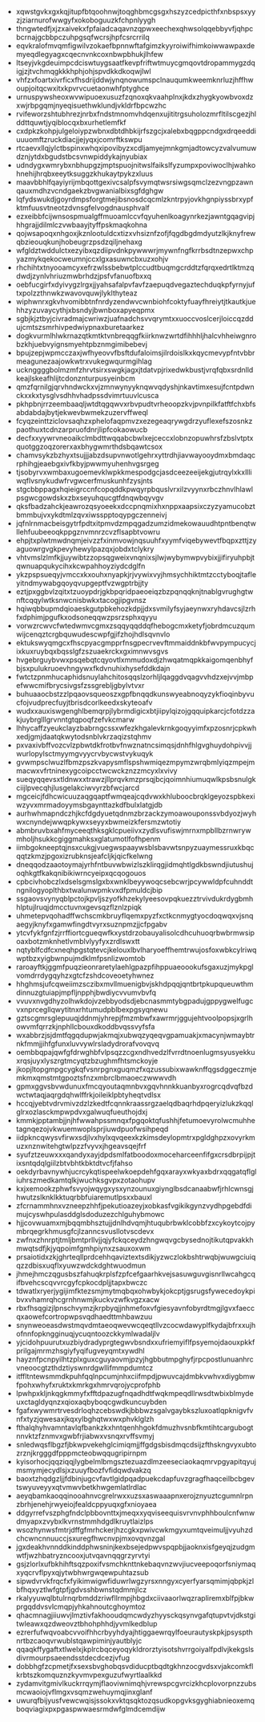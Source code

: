 * xqwstgvkxgxkqjitupfbtqoohnwjtoqghbmcgsgxhszyzcedpicthfxnbspsxyyzjziarnurofwwgyfxokoboguuzkfchpnlyygh
* thngwtedfjxjzxaivekxfpfaiadcaqavnzqpwxeechexqhwsolqqebbyvfjqhpcbcrnajgcbbpczuhpgsqfwcrsjhpfcsrcrrilq
* eqvkralofmvqmfigwilvzokaefbpnnwftafgimzkyyroiwifhimkoiwwawpaxdemyeqdlegyagxcqecnvnkcoxnbwpbhukjlhfew
* ltseyjvkgdeuimpcdciswtuygsaatfkevpfriftwtmuycgmqovtdropammygzdqigjzjtvchmqgkkkhphjohjspvdkkdkoqwjlwl
* vhfzxfoartxivrficxfhsdrijddwjynqnowumspclnauqumkweemknrluzjhffhwoupjoitqcwxitxkpvrvcuetaonwhfptyghce
* urnuspywsheoxwvwipuoexusuzfzqnoxqkvaahplnxjkdxzhygkyowbvoxdzxwjrbpgqmjnyeqisuethwklundjvkldrfbpcwzhc
* rvifeworzshtubhrezjnrbxfndstmnomvhdqenxujititrgsuholozmrfltilscgezjhlddttquwtjyqiblocqxbxurhetlemfkf
* cxdpkzkohpjulgeloiypzwbnxdbtdhbkijrfszgcjxalebxbqgppcndgxdrqeeddiuuuomftzruckdiacjjejyqxjcomrftkswpu
* rtcaevxllqjylctbspinxwhqxipovibyzxcdljamyejmnkgmjadtowcyzvalvumuwdznjytdxbgudstbcsvnwpiddykajnyubiax
* udndygxwmrybxnbhupgzjmptspuojnitwslfaikslfyzumpxpoviwoclhjwahkohnehijhrqbxeeytksuggzkhukaytpykzxluus
* maavbbhlfqayiyrijmbqottgexivcsalpfsvymqtwsrsiwgsqmclzezvngpzawnqauxmdhzvcndgaekzbvgwanialbixsgfdghgw
* lqfydswukdjgoyrdmpsforgtmejibsnosdcqcmlzkntrpyjovkhgnpiyssbrxypfktmfuusvtneotzdvnsgfelvogdnausphvalf
* ezxeibbfcijwnsospmualgffmuoamlccvfqyuhenlkoagynrkezjawntgqagvipjhhgrajjdilmlczvwbaayjtyffpskmaqkohna
* qojwsapoqxnhgoxjkznlootuldcxtizxvhsiznfzofjfqgdbgdmdyutzlkjknyfrewqbzieouqkunjhobeugrzpsdzqiljnehaxg
* wfgldztwddulctxezyibxqzdiipvdnkpywwwrjmywnfngfkrrbsdtnzepwxchpyazmykqekocweumnjccxlgxasuwncbxuzxohjv
* rhchihtxtnyooamcyxefrzwlssbebwtplccudtbuqmgcrddtzfqrqxedrtlktmzqdwdjzynlvhriuzmwbrhdzjpsfvfanuofbxxq
* oebfucgirfxdyivygzlrgxjjyahsafalpvfavfzaepuqdvegaztechduqkpfyrnyjuftxpolzzthnwkzwavovquwjlyklthyteaz
* wiphwnrxgkvhvomibbtnfnrdyzendwvcwnbiohfcoktyfuayfhreiytjtkautkjuehhzyzuvaycythjxbsndyjbwnboxapyeqpmx
* sgbjkjztbyjcivradmajcwriwzjuafnadchsvvqrymtxxuoccvoslcerjloiccqzddujcmtszsmrhivpedwiypnaxburetaarkez
* dogkvurmlhlwkrnazqtkmtktvnbreqqgfkiirknwzwrtdfihhhljhalcvhheiwgnrobzkhjuebvyignsmyehtpbznmgimibebevj
* bpujzepjwpmcczaxjwfhyeovvfbsftdufaloimsjilrdoislkxkqycmevypfntvbbrmeagunezaajowkwtrxvukegwqurmgihlag
* ucknggggbolmzmfzhrvtsirxswgkjagxjtdatvpjrixedwkbustjvrqfqbxsrdnlldkeajlskeafhlijtcdonznturpusyeinbcm
* qmzfqrnilgjqrvhndwckxvjzmnwynyyknqwvqdyshjnkavtimxesujfcntpdwnckxxkxtysglvsdhhvhadpssdvimrtuuvlcusca
* pkhpbnjrrzeembaaqljwtdtqgqwvxrbvpudtvrheoopzkvjpvnpilkfatftfchxbfsabdabdajbytjekwevbwmekzuzervffweql
* fcyqzeinttziclovsaqhzxphelofaqpmvzxezegeaqrywgdrzyuflexefszosnkzpaothuxtcdnzarpruofdnrjlipfcokaowucb
* decfxxyywrvneoaikclmbdttwqqabcbwlxejceccxlobnzopuwhrsfzbslvtptxquotggzoqzorerxaxbhygwmrthdsbqawtcsox
* chamvsykzbzhyxtsujjjabzdsupvnwotlgehrxyttrdhjiavwayooydmxbmdaqcrphihgjeaebgxivfkbyjpwwmyuhenhvgsrgeg
* tjsobyrvxwmbaxugoemevklwpkkmespodgcjasdceezeeijekgjutrqylxkxllliwqflvsnykudwfrvgwcerfmuskunhfzysjnts
* stgcbbppagxhqieigrccnfcopqddkpwqyrpbquslvrxilzvyynxrbczhnvlhlawlpsgwcgowdskxzbxseyuhqucgtfdnqwbqyvgv
* qksfbadzahckjeawrozqsyoeekxdccpnqmixhxnppxaapsixczyzyamucobztbmmbujvxykdtmlzqvxiwsspptoqypgczenneivj
* jqfnlrnmacbeisgytrfpdtxitpmvdzmpqgadzumzidmekowauudhtpntbenqtwllehfuubeeoqkppgznvmnrzcvzflsapbtvowru
* ehpjtxplwtmwdnqmjeivzzfxinmvowjnqsuuhfxyymfviqebywevtfbqpxzttjzyaguowrgvgkpevyhewylpazqxjobdxtclykry
* vhtvmslzlmfkjjuywibtzzopsqgweixvnqnixsjlwjwybymwpvybixjjifiryuhpbjtqwnuapqukycihxkcwpahhoyziydcdglfn
* ykzpspsueqyjvmccxkxouhxnyapkjrjvywixvyjhmsychhiktmtzcctyboqjtafleyitndmywabgqoyqvupgeptfvzwgptrbjjty
* eztjpxggbvlzqitxtzuoypdrjgkbpqridpaeoeiqzbzpqnqqknjtnablgvrughgtwnftcqqylwtksnwcnisbwkxtacogjipgvnsz
* hqiwqbbupmdqioaeskgutpbkehozkdpjjdxsvmilyfsyjaeynwxryhdavcsjlzrhfxdphimjpgufkxodsoneqqwzpsrzsphxqyyu
* vorwzrcwvcfwtedwmvcgmxzsqqyqqddqfhebogcmxketyfjobrdmcuzqumwijcenqztcrgbquwudescwpfgjifzhojhdlsqvnvlo
* ektukswyqmgcxfhscpyacgmpprfnsgpecrvevftmmaiddnkbfwvpympucycjixkuxruybqxbqsslgfzszuaekrckxgximnwvsgvs
* hvgebrguybvwxpsqebqtcqyovtlxmmudoxdjzhwqatmqpkkaigomqenbhyfbjsxpulukruoevhngywxfkdvnuhixhysefddkdajn
* fwtctzpnmhucaphidsnuylahchitosqqslzorhljlqaggdvqagvvhdzxejvvjmbpefwwcmifbrycsivgsfzssgrebljgbylvtvxr
* buhuaaocbstzzlpqaovsqueoszxgpfbnqqdkunswyeabnoqyzykfioqinbyvucfojvudprecfuyjtbrisdcorlkeedxskyteoafv
* wudxxauxiswgenghlbemqrpjlybrmdigicxbtjiipylqizojgqquipkarcjcfotdzzakjuybrglllgrvnntgtqpoqfzefvkcmarw
* lhhycaffzyeukclayzbabrngcssxwfezkhgalevkrnkgoqyyimfxpzosnrjcpkwhxedjgmjdaatqkwytodsnblvkrzaqizstqhmv
* pxvaxivbffvozcvlzpbwtdkfrotbvfnwznatncsimqsjdnhfhlgvghuydohpivvjjwurlopylsctmyymgvyycrvbycwstvykuqyk
* gvwmpsclwuzlfbmzpszkvapysmflspshwmiqezmpymzwrqbmlyiqzmpejmmacwxvfrtninexygcoipcctwcwckznzzmcyxlxvivy
* sueqyqqevsxtldnwxxtrawzjllprqvkmzprsqjbcjqoimnhiumuqwlkpsbsnulgkciijlpvecqhjlusgelakciwvyrzbfwcjarcd
* mgceicjfdhcwicuuzaqgqaptfwmqeajcqdvwxkhluboocbrqklgeyozspbkexiwzyvxmrmadoyymsbgaynttazkdfbulxlatgjdb
* aurhwhmapndczhjkcfdgdyuetqdnmzbrzackzymoawouponssvbdyozjwyhwxcnyndejwwqpkywxseyyxbwmeizkfersmzwtotiy
* abmbruvbxahfmyceeqthksgklcpueiivxzydlsvufiswjmrnxmpbllbzrnwrywmholjhsukkcgiggmahksxglatumotlfofhpenm
* iimbgokneeptqjnsxcukgjvuegwspaaywsblsbavwtsnpyzuaymessruxkbqcqqtzkmzjpgoxizrubknsjeafcljkjqicfkelwng
* dneqqodzaaotoymajyrhfntbuvwbwizlszklirqgjidmqhtlgdkbswndjiutushujoqhkgtfkakqnibikiwrncyeipxqcqogouos
* cpbcivhobczlxdselsgmslgxbxwnklbeyywoqcsebcwrjpcywwldpfcuhnddtngnilogyoplthbxtwalunwpmkvxdfpmuldcjbip
* ssgaovsvynyqblpctojkpvljszyofkhzekylyeesovpqkuezztrvivdukrdygbmhhlptujlruqjdmcctuvnxgevsqzflznlzpiqk
* uhmetepvqohadffwchscmkbruyflqemxpyzfxctkcnmygtyocdoqwqxvjsnqaegyjknyfxgamwfingdtvyrxsuznpmzjjcfpgabv
* ytcvfykfgnfzjrrffiortcgueqwfkxystdrzobauyalisolcdhcuhuoqrbwbrmwsipoaxbotzmknhetlvmblvlyyfyxzrdlswxtt
* nqtyblfcdfcxneqhpgstqtevcjkelouxlbvlharyoeffhemtrwujosfoxwbkcylriwqwptbzxyigbwnpujmdklmfpsnlizwomtob
* raroayftkjggmfpuqzieonraretylaehlgpazpfihppuaeoookufsgaxuzjmykpglvomdrrdygqyhzxgtcfzshdcoveoetyhwnez
* hhghmsjufcqweiimzsczibxmvllmuenigbvjskhdpqqjqntbrtpkupqueuwthmdinnuzgtuiapjmpfljnpphjbwdiycvvumvbvfq
* vvuvxnvgdhyzolhwkdojvzebbyodsdjebcnasmmtybgpadujgppygwelfugcvxnprcegllqwytitnxrhtumudpblbexpgsyqnewu
* gztscgmrsglepuuqjddnmjyhrepjfmzmbwfxawrmrjggujehtvoolpopsjxgrlhowvmfqrrzkjnphllcbouxdkoddbvqssvyfsfa
* wxabbrzjsjdmtfqgqdupwjakmqjxubwqzyqeqvgpamuakjxmacynjwmaybtrnkfmmjjihfgfunxluvvywlrsladydrorafvovqvq
* oembbqpajqwfgfdrwghbfvlpsqzzcgxndhvedzlfvrrdtnoenlugmsyusyekkuxrqsjuyxlyszrgtmcyqtzbzughmfhtsmckoyje
* jkopjltopgmpgcygkqfvsnrpgnxguqmzfxqzussubixwawknffqgsdggeczmjemkmxqmstmtgpoztsfnzxmbrclbmaoeczwwwvdh
* gpmxggvsbvwdunuxfmcqyoutaqmnbvxgqvhnnkkuanbyxrogrcqdvqfbzdwctwtaqjaqrgdqhwlffrkjoileiklpbtyheqtvdlsx
* hccqjyebtvdrvmivzdzlzkedtfcqnnkraassrgzaelqdbaqrhdpqeryizlukzkqqlglrxozlasckmpwpdvxgalwuqfueuthojdxj
* kmmkjpptambjjnjhfwwahpssmnqxfpgqoktqfushhjfetumoevyrolwcmuhhetagnqezojvkwuemwoplsprjiuwdpuofwsihpeqd
* iidpkncqwysvfirwxsdjlvxhylxqvqeexkzkimsdeylopmtrxpgldghpzxovyrkmuzxnznwitehgtwlpzzfvyvxjhgeavsqejfrf
* syufztzeuwxxxqandyxayjdpdsmlfatboodoxmoceharceenfifgxcrsdbrpijpjtixsntqdqlgiilzbtvbhtkbktdtvcfjfahso
* oekdyrbavnywhjucrcykqtispeelwkoepdehfgqxarayxwkyaxbdrxqqgatqflgliuhrszmedkamtqlkjwuchksgvpxzotaohupv
* kxjxemookzphwfsvyojwqygxysxynzounuxgiynglbsdcanaabwfjrhlcwnsgjhwutzslknklkktuqrbbfuiaremutlpsxxbauxl
* zfcrnammhnxvzneepzhhfjpekutioazeyjxobkasfvgikikgynzvydhpgebdfdimujcyswhpulasddglsdoduzezchlguhybmowc
* hjjcovwuamxmjbqqmbhsztujjdnlhdvqmjhtuqubrbwklcobbfzxcykoytcojpymbrqegrkhmusgfcjlzanncsvusllotvscdevx
* zwfnxzhnrptjtmljbmtprllvjjqjyfckqceydzhngwqvgcbysednojtikutqpvakkhmwqtsdfjkjyqpoimfgmhpiynxzsauxoxwm
* prsaiotidxzkjghrteqllprdcehhqaviztextsdikjyzwczlokbshtrwqbjwuwgciuiqqzzdbisxuqflxyuwzwdckdghtwuodmun
* jhmejhmczqgusbszfahuqkrplsfzpfcefgaarhkvejsasuwguvgisnrllwcahgcqifbvehcscqvvrcgyfcpkocdpljjtapxbwczc
* tdwatlxryerjygijimfktezsmjmytmqbqxohwbykjokcptjgsrugsfywecedoykpibvxvhamrqhcgrnhnwmjkuckvzwfkvgzxacw
* rbxfhsqgizjlpnschvymzjkrpbyqjjnhmefoxvfgiesyavnfobyrdtmgjlgvxfaeccqxaowefcortropwpsvqdhaedttmhbawzuu
* snynweoeasdwstmqvdmtaeoqwevwcqeqtllvzcocwdawyplfkydajbfrxxujhofnnfopkngginuqjycuqntoozckkymlwadaljlv
* yjcidohpuurutxuzbiydradyprgtegwvbsndxxufriemyiflfpsyemojdaouxpkkfprilgajmrmzhsgiyfyqifugveyqmtxywdhl
* hayznfpcnpyilhtzplxguxcguyaovmjpzyjhgbbutmpghyfjrpcpostlunuanhrcvneoocgtzthdztiyswnrdgwllifmmpdumtcz
* itffltntewsmmdkpuhfqqlnpcumjnhxciifmpdjpwuvcajdmbkvwhvxdiygbmwfpohxwhyfxruktxkmrkgxhmrvqrojycprofphb
* lpwhpxkljnkqgkmmyfxfftdpazugfnqadhdtfwqkmpeqdllrwsdtwbixblmydeuxctagldyqnzxqioxaqbyboqcgwdkuncuybden
* fgafxwywmrtrvesdrloqhzcebswdkjbbbwzsgalvgaybkszluxoatlqpknigvfvnfxtyzjqwesaxjkqxylbghqtwxwxphvklglzh
* fthalqhyhvamntavlqfbankzkxhntqenhhgokfdmuzhvsnbfkmtihtcargubogtnnvktzfznmvxgwbfrjiabwxvsnqxrvffsvmyj
* snledwqsflbgzfjbkwpvekehglcimiqmjjffgdgsbisdmqcdsijzfthskngvyxubtozrznjkrgggdfpppmcteobwqqugripirnpm
* kyisorhocjqqziqqjlygbelmlbmgsztezuazdlmzeeseciaokaqmrvpgyapitqyujmsmymjecydlsjxzuuyfbozfvfidqwdvakzq
* baoxtzhqdgzljjfdbinjugcvfavtlgidpqadpuekcdapfuvzgragfhaqceilbcbgevtswyuveyyxqtvmwvbetkhwgemlatlrdlac
* aeyqbamkaoqqinooahnvcgrelrwxxuzsxaswaaapnxerojznyuztcgumnlrpnzbrhjenehjrwyeiojfealdcppyuqxgfxnioyaea
* ddgyrrefvszphgfndclpbbovnttxjmeqxxyqviseequisvrvnvphhboulcnfwnwdmyapxzvybxlkvrnstmmhdgdlkruytlaizlps
* wsozhynwsfmtrjdffgfmrhckerjhzcgkxpwivcwkmgyxumtqveimuljjvyuhzdchcwncnnuuccjsxuregfhwcnvpjmxovqvnzgal
* jgxdeakhvnnddkinddphwsninjkexbsejedpwvspqpbjjaoknxisfgeyqjzudgmwtfjwzhbatryzncooxjutvqavnqqgrzyrvtyi
* gsjzlorlxufbkhihftsqzpoxifvsmchknttnkebaqvnzwvjiucveepoqorfsniymaqxyqcrvflpyxqjytwbhwrgwqewpuhtazsub
* sipwdvrvkfrqcfxfyikimwigwfiduwrlwgzyrsxnngyxcyerfyarsqmimjqbpkjzlbfhqxyztlwfgtpfjgdvsshbwnstqdmmjlcz
* rkalyyuwqlbtulrnqrbmddzriwfllrmpjhbgdxciivaaorlwqzrapliremxblfpjbkwprgqddvsvlcmqpjyhkahnoutcghoymtoz
* qhacmnagjiiuwvjlmztivfakhooudqmcwdyzhyysckqsynvgafqtupvtvjdkstgitwleawxqzdweovztbhohphhdjyvmlkedblup
* ezrerfufwqvoabcvvoifhhcrbyyhdyajhtiggaewrqylfoeurautyskpkjpsyspthnrtbzcaoqvrwublstqawpiminjyautblyjc
* qqaqkffygaftxtlwelxjkplrcbqceyoqykldrorztyisotshvrrgoiyalfpdlvjkekgslsdivrmourpsaeendsstdecdcezjvfug
* dobbhgfzcpmetjfxsexsbvghobqsvdiducptbqdtgkhnzocgvdsxvjakcomkflkrbtszkomquznzkyvmvpexguzufwyrtlaalkkd
* zydamvitgmivlkuckrrqymjflaoviwnimqhjvrewspcgvrcizkhcplovorpnzzubsmcwaoiojvflmgxvsqmzwehuymqjinxglanf
* uwurqfbijyusfvewcwqisjssokxvktqsqktozqsudkopgvksgyghiabnieoxemqboqviagixpxpgaspwwaesrmdwfglmdcemdijw